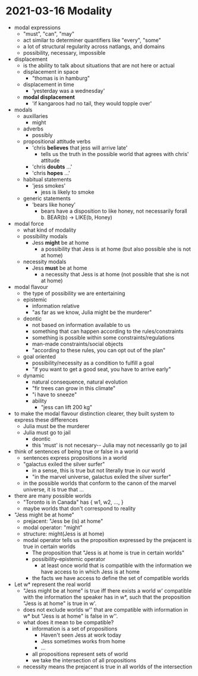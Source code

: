 # 2021-03-16 Modality

* modal expressions
  * "must", "can", "may"
  * act similar to determiner quantifiers like "every", "some"
  * a lot of structural regularity across natlangs, and domains
  * possibility, necessary, impossible
* displacement
  * is the ability to talk about situations that are not here or actual
  * displacement in space
    * "thomas is in hamburg"
  * displacement in time
    * 'yesterday was a wednesday'
  * **modal displacement**
    * 'if kangaroos had no tail, they would topple over'
* modals
  * auxillaries
    * might
  * adverbs
    * possibly
  * propositional attitude verbs
    * 'chris **believes** that jess will arrive late'
      * tells us the truth in the possible world that agrees with chris' attitude
    * 'chris **doubts** ...'
    * 'chris **hopes** ...'
  * habitual statements
    * 'jess smokes'
      * jess is likely to smoke
  * generic statements
    * 'bears like honey'
      * bears have a disposition to like honey, not necessarily forall b. BEAR(b) -> LIKE(b, Honey)
* modal force
  * what kind of modality 
  * possibility modals
    * Jess **might** be at home
      * a possibility that Jess is at home (but also possible she is not at home)
  * necessity modals
    * Jess **must** be at home
      * a necessity that Jess is at home (not possible that she is not at home)
* modal flavour
  * the type of possibility we are entertaining
  * epistemic
    * information relative 
    * "as far as we know, Julia might be the murderer"
  * deontic
    * not based on information available to us
    * something that can happen according to the rules/constraints
    * something is possible within some constraints/regulations
    * man-made constraints/social objects
    * "according to these rules, you can opt out of the plan"
  * goal oriented
    * possibility/necessity as a condition to fulfill a goal
    * "if you want to get a good seat, you have to arrive early"
  * dynamic
    * natural consequence, natural evolution
    * "fir trees can grow in this climate"
    * "i have to sneeze"
    * ability 
      * "jess can lift 200 kg"
* to make the modal flavour distinction clearer, they built system to express these differences
  * Julia must be the murderer
  * Julia must go to jail
    * deontic
    * this 'must' is not necesary-- Julia may not necessarily go to jail
* think of sentences of being true or false in a world
  * sentences express propositions in a world
  * "galactus exiled the silver surfer"
    * in a sense, this is true but not literally true in our world
    * "in the marvel universe, galactus exiled the silver surfer"
  * in the possible worlds that conform to the canon of the marvel universe, it is true that ...
* there are many possible worlds
  * "Toronto is in Canada" has { w1, w2, ..., }
  * maybe worlds that don't correspond to reality
* "Jess might be at home"
  * prejacent: "Jess be (is) at home"
  * modal operator: "might"
  * structure: might(Jess is at home)
  * modal operator tells us the proposition expressed by the prejacent is true in certain worlds
    * The proposition that "Jess is at home is true in certain worlds"
    * possibility-epistemic operator
      * at least once world that is compatible with the information we have access to in which Jess is at home
    * the facts we have access to define the set of compatible worlds
* Let w* represent the real world
  * "Jess might be at home" is true iff there exists a world w' compatible with the information the speaker has in w*, such that the proposition "Jess is at home" is true in w'.
  * does not exclude worlds w'' that are compatible with information in w* but "Jess is at home" is false in w''.
  * what does it mean to be compatible?
    * information is a set of propositions
      * Haven't seen Jess at work today
      * Jess sometimes works from home
      * ...
    * all propositions represent sets of world
    * we take the intersection of all propositions
  * necessity means the prejacent is true in all worlds of the intersection